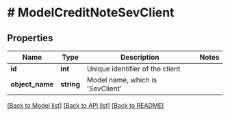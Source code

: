 # # ModelCreditNoteSevClient

## Properties

Name | Type | Description | Notes
------------ | ------------- | ------------- | -------------
**id** | **int** | Unique identifier of the client |
**object_name** | **string** | Model name, which is &#39;SevClient&#39; |

[[Back to Model list]](../../README.md#models) [[Back to API list]](../../README.md#endpoints) [[Back to README]](../../README.md)
